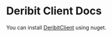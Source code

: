 # Deribit Client Docs
You can install [DeribitClient](https://www.nuget.org/packages/DeribitClient/) using nuget.